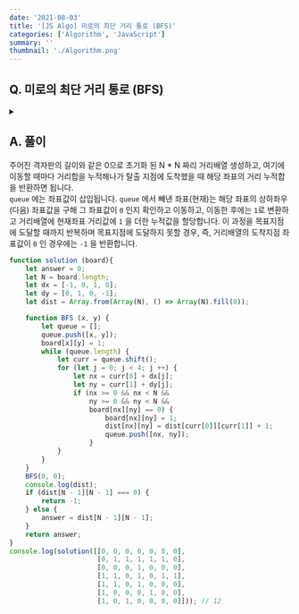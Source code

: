 ```yaml
---
date: '2021-08-03'
title: '[JS Algo] 미로의 최단 거리 통로 (BFS)'
categories: ['Algorithm', 'JavaScript']
summary: ''
thumbnail: './Algorithm.png'
---
```


## Q. 미로의 최단 거리 통로 (BFS)

<details>
<summary></summary>
<div markdown="1">       
격자판으로 된 미로에서 탈출하는 최단 경로의 길이를 반환해야 합니다. 출발점과 탈출지점은 각각 (1, 1), (N, N) 입니다. 좌표의 값이 1인 곳은 벽이고 0인 곳은 도로이므로 0 으로 된 좌표로만 이동할 수 있으며 상하좌우의 움직임만 가능합니다.
도착할 수 없다면 -1을 반환합니다.
</div>
</details>

## A. 풀이
주어진 격자판의 길이와 같은 0으로 초기화 된 N * N 짜리 거리배열 생성하고, 여기에 이동할 때마다 거리합을 누적해나가 탈출 지점에 도착했을 때 해당 좌표의 거리 누적합을 반환하면 됩니다. <br>
`queue` 에는 좌표값이 삽입됩니다. `queue` 에서 빼낸 좌표(현재)는 해당 좌표의 상하좌우(다음) 좌표값을 구해 그 좌표값이 `0` 인지 확인하고 이동하고, 이동한 후에는 `1`로 변환하고 거리배열에 현재좌표 거리값에 `1` 을 더한 누적값을 할당합니다. 이 과정을 목표지점에 도달할 때까지 반복하며 목표지점에 도달하지 못할 경우, 즉, 거리배열의 도착지점 좌표값이 `0` 인 경우에는 `-1` 을 반환합니다.
```javascript
function solution (board){
    let answer = 0;
    let N = board.length;
    let dx = [-1, 0, 1, 0];
    let dy = [0, 1, 0, -1];
    let dist = Array.from(Array(N), () => Array(N).fill(0));

    function BFS (x, y) {
        let queue = [];
        queue.push([x, y]);
        board[x][y] = 1;
        while (queue.length) {
            let curr = queue.shift();
            for (let j = 0; j < 4; j ++) {
                let nx = curr[0] + dx[j];
                let ny = curr[1] + dy[j];
                if (nx >= 0 && nx < N && 
                    ny >= 0 && ny < N && 
                    board[nx][ny] == 0) {
                        board[nx][ny] = 1;
                        dist[nx][ny] = dist[curr[0]][curr[1]] + 1;
                        queue.push([nx, ny]);
                    }
            }
        }
    }
    BFS(0, 0);
    console.log(dist);
    if (dist[N - 1][N - 1] === 0) {
        return -1;
    } else {
        answer = dist[N - 1][N - 1];
    }
    return answer;
}
console.log(solution([[0, 0, 0, 0, 0, 0, 0], 
                      [0, 1, 1, 1, 1, 1, 0], 
                      [0, 0, 0, 1, 0, 0, 0], 
                      [1, 1, 0, 1, 0, 1, 1],
                      [1, 1, 0, 1, 0, 0, 0], 
                      [1, 0, 0, 0, 1, 0, 0], 
                      [1, 0, 1, 0, 0, 0, 0]])); // 12
```
